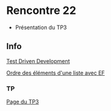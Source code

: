 # Rencontre 22

- Présentation du TP3

## Info

[Test Driven Development](/info/TDD)

[Ordre des éléments d'une liste avec EF](/info/DataOrder)


### TP

[Page du TP3](/tps/tp3)
